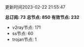 更新时间2023-02-22 21:55:47

**总订阅: 73**
**总节点: 850**
**有效节点: 232**
- v2ray节点: 171
- ss节点: 60
- trojan节点: 1
